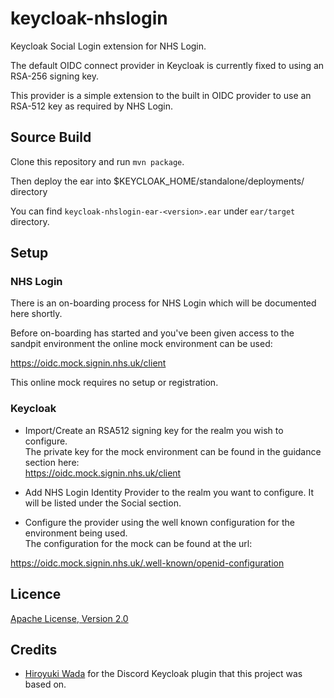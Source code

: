 # keycloak-nhslogin

Keycloak Social Login extension for NHS Login.

The default OIDC connect provider in Keycloak is currently fixed to using an RSA-256 signing key.  

This provider is a simple extension to the built in OIDC provider to use an RSA-512 key as required by NHS Login.  

## Source Build

Clone this repository and run `mvn package`.  

Then deploy the ear into $KEYCLOAK_HOME/standalone/deployments/ directory

You can find `keycloak-nhslogin-ear-<version>.ear` under `ear/target` directory.

## Setup

### NHS Login  

There is an on-boarding process for NHS Login which will be documented here shortly.  

Before on-boarding has started and you've been given access to the sandpit environment the online mock environment can be used:  

https://oidc.mock.signin.nhs.uk/client  

This online mock requires no setup or registration.  

### Keycloak

- Import/Create an RSA512 signing key for the realm you wish to configure.  
The private key for the mock environment can be found in the guidance section here:  
https://oidc.mock.signin.nhs.uk/client

- Add NHS Login Identity Provider to the realm you want to configure. It will be listed under the Social section.

- Configure the provider using the well known configuration for the environment being used.  
The configuration for the mock can be found at the url:  

https://oidc.mock.signin.nhs.uk/.well-known/openid-configuration


## Licence

[Apache License, Version 2.0](https://www.apache.org/licenses/LICENSE-2.0)


## Credits

- [Hiroyuki Wada](https://github.com/wadahiro) for the Discord Keycloak plugin that this project was based on.



